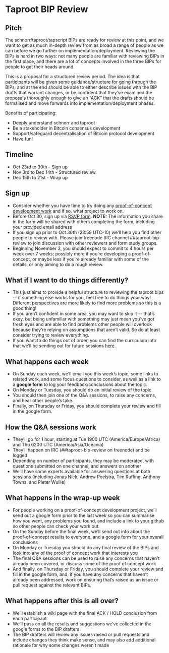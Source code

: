 # Taproot BIP Review

## Pitch

The schnorr/taproot/tapscript BIPs are ready for review at this point, and we want to get as much in-depth review from as broad a range of people as we can before we go further on implementation/deployment.
Reviewing the BIPs is hard in two ways: not many people are familiar with reviewing BIPs in the first place, and there are a lot of concepts involved in the three BIPs for people to get their heads around.

This is a proposal for a structured review period.
The idea is that participants will be given some guidance/structure for going through the BIPs, and at the end should be able to either describe issues with the BIP drafts that warrant changes, or be confident that they’ve examined the proposals thoroughly enough to give an “ACK” that the drafts should be formalised and move forwards into implementation/deployment phases.

Benefits of participating:

 * Deeply understand schnorr and taproot
 * Be a stakeholder in Bitcoin consensus development
 * Support/safeguard decentralisation of Bitcoin protocol development
 * Have fun!

## Timeline

 * Oct 23rd to 30th - Sign up
 * Nov 3rd to Dec 14th - Structured review
 * Dec 15th to 21st - Wrap up

## Sign up

 * Consider whether you have time to try doing any [proof-of-concept development work](PoC-Projects.md) and if so, what project to work on.
 * Before Oct 30, sign up via [RSVP form](https://forms.gle/iiPaphTcYC5AZZKC8).
   **NOTE:** The information you share in the form will be shared with others completing the form, including your provided email address
 * If you sign up prior to Oct 30th (23:59 UTC-10) we’ll help you find other people to review with. Please join freenode IRC channel ##taproot-bip-review to join discussion with other reviewers and form study groups.
 * Beginning November 3, you should expect to commit to 4 hours per week over 7 weeks; possibly more if you’re developing a proof-of-concept, or maybe less if you’re already familiar with some of the details, or only aiming to do a rough review.

## What if I want to do things differently?

* This just aims to provide a helpful structure to reviewing the taproot bips -- if something else works for you, feel free to do things your way! Different perspectives are more likely to find more problems so this is a good thing!
* If you aren’t confident in some area, you may want to skip it -- that’s okay, but being unfamiliar with something may just mean you’ve got fresh eyes and are able to find problems other people will overlook because they’re relying on assumptions that aren’t valid. So do at least consider trying to review everything.
* If you want to do things out of order, you can find the curriculum info that we’ll be sending out for future sessions [here](Curriculum.md).

## What happens each week

* On Sunday each week, we’ll email you this week’s topic, some links to related work, and some focus questions to consider, as well as a link to a **google form** to log your feedback/conclusions about the topic.
* On Monday or Tuesday, you should do an initial review of the topic.
* You should then join one of the Q&A sessions, to raise any concerns, and hear other people’s take.
* Finally, on Thursday or Friday, you should complete your review and fill in the google form.

## How the Q&A sessions work

* They’ll go for 1 hour, starting at Tue 1900 UTC (America/Europe/Africa) and Thu 0200 UTC (America/Asia/Oceania)
* They’ll happen on IRC (##taproot-bip-review on freenode) and be logged
* Depending on number of participants, they may be moderated, with questions submitted on one channel, and answers on another
* We’ll have some experts available for answering questions at both sessions (including Jonas Nick, Andrew Poelstra, Tim Ruffing, Anthony Towns, and Pieter Wuille)

## What happens in the wrap-up week

* For people working on a proof-of-concept development project, we’ll send out a google form prior to the last week so you can summarise how you went, any problems you found, and include a link to your github so other people can check your work out.
* On the Sunday before the final week, we’ll send out info about the proof-of-concept results to everyone, and a google form for your overall conclusions
* On Monday or Tuesday you should do any final review of the BIPs and look into any of the proof of concept work that interests you
* The final Q&A sessions can be used to raise any concerns that haven’t already been covered, or discuss some of the proof of concept work
* And finally, on Thursday or Friday, you should complete your review and fill in the google form, and, if you have any concerns that haven’t already been addressed, work on ensuring that’s raised as an issue or pull request against the relevant BIPs.

## What happens after this is all over?

* We’ll establish a wiki page with the final ACK / HOLD conclusion from each participant
* We’ll pass on all the results and suggestions we’ve collected in the google forms to the BIP drafters
* The BIP drafters will review any issues raised or pull requests and include changes they think make sense, and may also add additional rationale for why some changes weren’t made

